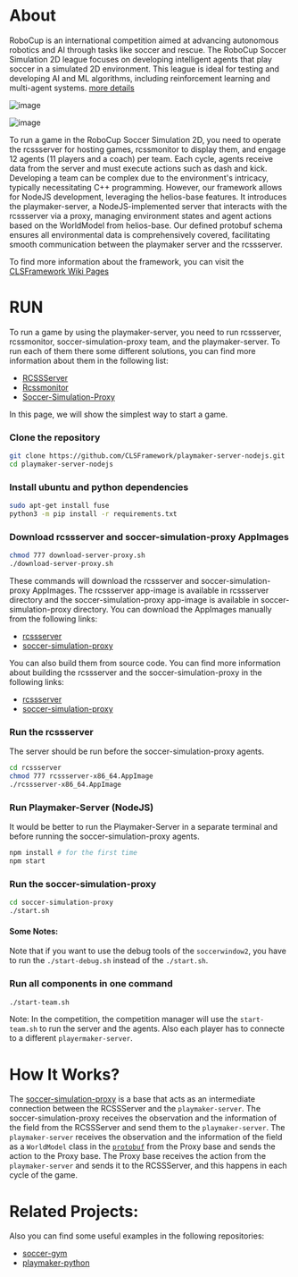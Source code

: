 # About
RoboCup is an international competition aimed at advancing autonomous robotics and AI through tasks like soccer and rescue. The RoboCup Soccer Simulation 2D league focuses on developing intelligent agents that play soccer in a simulated 2D environment. This league is ideal for testing and developing AI and ML algorithms, including reinforcement learning and multi-agent systems. [more details](https://github.com/CLSFramework/cross-language-soccer-framework/wiki/Definitions)

![image](https://github.com/Cross-Language-Soccer-Framework/cross-language-soccer-framework/assets/25696836/7b0b1d49-7001-479c-889f-46a96a8802c4)

![image](https://github.com/Cross-Language-Soccer-Framework/cross-language-soccer-framework/assets/25696836/d152797b-53f0-490f-a8dd-b8c0ef667317)

To run a game in the RoboCup Soccer Simulation 2D, you need to operate the rcssserver for hosting games, rcssmonitor to display them, and engage 12 agents (11 players and a coach) per team. Each cycle, agents receive data from the server and must execute actions such as dash and kick. Developing a team can be complex due to the environment's intricacy, typically necessitating C++ programming. However, our framework allows for NodeJS development, leveraging the helios-base features. It introduces the playmaker-server, a NodeJS-implemented server that interacts with the rcssserver via a proxy, managing environment states and agent actions based on the WorldModel from helios-base. Our defined protobuf schema ensures all environmental data is comprehensively covered, facilitating smooth communication between the playmaker server and the rcssserver.

To find more information about the framework, you can visit the [CLSFramework Wiki Pages](https://github.com/CLSFramework/cross-language-soccer-framework/wiki)

# RUN
To run a game by using the playmaker-server, you need to run rcssserver, rcssmonitor, soccer-simulation-proxy team, and the playmaker-server. To run each of them there some different solutions, you can find more information about them in the following list:

- [RCSSServer](https://github.com/CLSFramework/cross-language-soccer-framework/wiki/RoboCup-Soccer-Simulation-Server)
- [Rcssmonitor](https://github.com/CLSFramework/cross-language-soccer-framework/wiki/Soccer-Simulation-Monitor)
- [Soccer-Simulation-Proxy](https://github.com/CLSFramework/cross-language-soccer-framework/wiki/Soccer-Simulation-Proxy)

In this page, we will show the simplest way to start a game.

### Clone the repository
```bash
git clone https://github.com/CLSFramework/playmaker-server-nodejs.git
cd playmaker-server-nodejs
```

### Install ubuntu and python dependencies
```bash
sudo apt-get install fuse
python3 -m pip install -r requirements.txt
```

### Download rcssserver and soccer-simulation-proxy AppImages
```bash
chmod 777 download-server-proxy.sh
./download-server-proxy.sh
```

These commands will download the rcssserver and soccer-simulation-proxy AppImages. The rcssserver app-image is available in rcssserver directory and the soccer-simulation-proxy app-image is available in soccer-simulation-proxy directory. You can download the AppImages manually from the following links:
- [rcssserver](https://github.com/CLSFramework/rcssserver/releases)
- [soccer-simulation-proxy](https://github.com/CLSFramework/soccer-simulation-proxy/releases)

You can also build them from source code. You can find more information about building the rcssserver and the soccer-simulation-proxy in the following links:
- [rcssserver](https://github.com/CLSFramework/cross-language-soccer-framework/wiki/RoboCup-Soccer-Simulation-Server)
- [soccer-simulation-proxy](https://github.com/CLSFramework/cross-language-soccer-framework/wiki/Soccer-Simulation-Proxy)

### Run the rcssserver
The server should be run before the soccer-simulation-proxy agents.

```bash
cd rcssserver
chmod 777 rcssserver-x86_64.AppImage
./rcssserver-x86_64.AppImage
```

### Run Playmaker-Server (NodeJS)
It would be better to run the Playmaker-Server in a separate terminal and before running the soccer-simulation-proxy agents.
```bash
npm install # for the first time
npm start
```

### Run the soccer-simulation-proxy
```bash
cd soccer-simulation-proxy
./start.sh
```

#### Some Notes:
Note that if you want to use the debug tools of the ```soccerwindow2```, you have to run the ```./start-debug.sh``` instead of the ```./start.sh```.

### Run all components in one command
```bash
./start-team.sh
```


Note: In the competition, the competition manager will use the ```start-team.sh``` to run the server and the agents. Also each player has to connecte to a different ```playermaker-server```.

# How It Works?
The [soccer-simulation-proxy](https://github.com/CLSFramework/cross-language-soccer-framework/wiki/Soccer-Simulation-Proxy) is a base that acts as an intermediate connection between the RCSSServer and the ```playmaker-server```. The soccer-simulation-proxy receives the observation and the information of the field from the RCSSServer and send them to the ```playmaker-server```. The ```playmaker-server``` receives the observation and the information of the field as a ```WorldModel``` class in the [```protobuf```](https://github.com/CLSFramework/cross-language-soccer-framework/wiki/Protobuf) from the Proxy base and sends the action to the Proxy base. The Proxy base receives the action from the ```playmaker-server``` and sends it to the RCSSServer, and this happens in each cycle of the game.

# Related Projects:
Also you can find some useful examples in the following repositories:

- [soccer-gym](https://github.com/CLSFramework/soccer-gym)
- [playmaker-python](https://github.com/CLSFramework/playmaker-server-python)